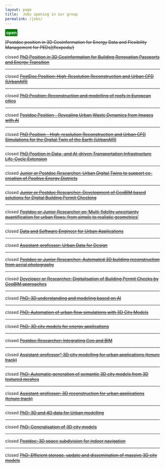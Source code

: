 ```yaml
---
layout: page
title:  Jobs opening in our group
permalink: /jobs/
---
```


<!--
<span style="background-color:green; padding:3px; border-radius:3px; color:white; font-weight: bold">open</span>
[title of the job](link to webpage)
-->

<span style="background-color:green; padding:3px; border-radius:3px; color:white; font-weight: bold">open</span>
<!-- <span class="label label-danger">closed</span> -->
<del>
[Postdoc position in 3D Geoinformation for Energy Data and Flexibility Management for PEDs](flexpeds/)
</del>


<span class="label label-danger">closed</span>
<del>
[PhD Position in 3D Geoinformation for Building Renovation Passports and Energy Transition](phd_2025_renodat/)
</del>
- - -

<span class="label label-danger">closed</span>
<del>
[PostDoc Position: High-Resolution Reconstruction and Urban CFD (UrbanAIR)](urbanAIR2/)
</del>
- - -

<span class="label label-danger">closed</span>
<del>
[PhD Position: Reconstruction and modelling of roofs in European cities](phdmultiroofs/)
</del>

- - -

<span class="label label-danger">closed</span>
<del>
[Postdoc Position - Revealing Urban Waste Dynamics from Images with AI](postdoc_cleancity_2025/)
</del>

- - -

<span class="label label-danger">closed</span>
<del>
[PhD Position - High-resolution Reconstruction and Urban CFD Simulations for the Digital Twin of the Earth (UrbanAIR)](urbanAIR/)
</del>

- - -

<span class="label label-danger">closed</span>
<del>
[PhD Position in Data- and AI-driven Transportation Infrastructure Life-Cycle Extension](PhD2024_NGF/)
</del>

- - -

<span class="label label-danger">closed</span>
<del>
[Junior or Postdoc Researcher: Urban Digital Twins to support co-creation of Positive Energy Districts](digitwins4peds/)
</del>

- - -

<span class="label label-danger">closed</span>
<del>
[Junior or Postdoc Researcher: Development of GeoBIM based solutions for Digital Building Permit Checking](chek3rdresearcher/)
</del>

- - -

<span class="label label-danger">closed</span>
<del>
[Postdoc or Junior Researcher on ‘Multi-fidelity uncertainty quantification for urban flows: from simple to realistic geometries’](refmap/)
</del>

- - -

<span class="label label-danger">closed</span>
<del>
[Data and Software Engineer for Urban Applications](dataeng2022/)
</del>

- - -

<span class="label label-danger">closed</span>
<del>
[Assistant-professor: Urban Data for Design](UDData4Design/)
</del>

- - -

<span class="label label-danger">closed</span>
<del>
[Postdoc or Junior Researcher: Automated 3D building reconstruction from aerial photography](3dbagpoc2022/)
</del>

- - -

<span class="label label-danger">closed</span>
<del>
[Developer or Researcher: Digitalisation of Building Permit Checks by GeoBIM approaches](chek/)
</del>

- - -

<span class="label label-danger">closed</span>
<del>
[PhD: 3D understanding and modeling based on AI](3duu2020/) 
</del>

- - -

<span class="label label-danger">closed</span>
<del>
[PhD: Automation of urban flow simulations with 3D City Models](phdcfd2020/)
</del>

- - -

<span class="label label-danger">closed</span>
<del>
[PhD: 3D city models for energy applications](phdenergy2020/)
</del>

- - -

<span class="label label-danger">closed</span>
<del>
[Postdoc Researcher: Integrating Geo and BIM](postdoc2017/)
</del>

- - -

<span class="label label-danger">closed</span>
<del>
[Assistant-professor" 3D city modelling for urban applications (tenure track)](ud2017/)
</del>

- - -

<span class="label label-danger">closed</span>
<del>
[PhD: Automatic generation of semantic 3D city models from 3D textured meshes](phdcmt2017/)
</del>

- - - 

<span class="label label-danger">closed</span> 
<del>
[Assistant-professor: 3D reconstruction for urban applications (tenure track)](ud/)
</del>

- - -


<span class="label label-danger">closed</span> 
<del>[PhD: 3D and 4D data for Urban modelling](phd2umnd2016/)</del>

- - -

<span class="label label-danger">closed</span> 
<del>[PhD: Generalisation of 3D city models](phdumnd2016/)</del>

- - -

<span class="label label-danger">closed</span> 
<del>[Postdoc: 3D space subdivision for indoor navigation](postdoc201503/)</del>

- - -

<span class="label label-danger">closed</span> 
<del>[PhD: Efficient storage, update and dissemination of massive 3D city models](phd201502/)</del>
